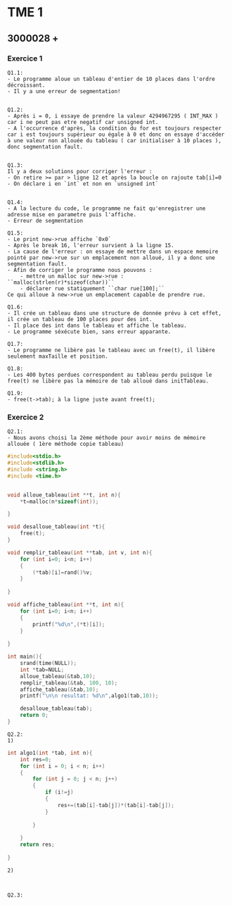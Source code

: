 # TME 1
## 3000028 +

### Exercice 1
    Q1.1: 
    - Le programme aloue un tableau d'entier de 10 places dans l'ordre décroissant.
    - Il y a une erreur de segmentation!


    Q1.2: 
    - Après i = 0, i essaye de prendre la valeur 4294967295 ( INT_MAX ) car i ne peut pas etre negatif car unsigned int.
    - A l'occurrence d'après, la condition du for est toujours respecter car i est toujours supérieur ou égale à 0 et donc on essaye d'accéder à une valeur non allouée du tableau ( car initialiser à 10 places ), donc segmentation fault.


    Q1.3: 
    Il y a deux solutions pour corriger l'erreur :
    - On retire >= par > ligne 12 et après la boucle on rajoute tab[i]=0
    - On déclare i en `int` et non en `unsigned int`


    Q1.4: 
    - A la lecture du code, le programme ne fait qu'enregistrer une adresse mise en parametre puis l'affiche.
    - Erreur de segmentation

    Q1.5: 
    - Le print new->rue affiche `0x0`
    - Après le break 16, l'erreur survient à la ligne 15. 
    - La cause de l'erreur : on essaye de mettre dans un espace memoire pointé par new->rue sur un emplacement non alloué, il y a donc une segmentation fault.
    - Afin de corriger le programme nous pouvons :
        - mettre un malloc sur new->rue : ``malloc(strlen(r)*sizeof(char))``
        - déclarer rue statiquement ``char rue[100];``
    Ce qui alloue à new->rue un emplacement capable de prendre rue.

    Q1.6: 
    - Il crée un tableau dans une structure de donnée prévu à cet effet, il crée un tableau de 100 places pour des int.
    - Il place des int dans le tableau et affiche le tableau.
    - Le programme séxécute bien, sans erreur apparante.

    Q1.7: 
    - Le programme ne libère pas le tableau avec un free(t), il libère seulement maxTaille et position.

    Q1.8: 
    - Les 400 bytes perdues correspondent au tableau perdu puisque le free(t) ne libère pas la mémoire de tab alloué dans initTableau.

    Q1.9: 
    - free(t->tab); à la ligne juste avant free(t);

### Exercice 2
    Q2.1: 
    - Nous avons choisi la 2ème méthode pour avoir moins de mémoire allouée ( 1ère méthode copie tableau)

```C
#include<stdio.h>
#include<stdlib.h>
#include <string.h>
#include <time.h>


void alloue_tableau(int **t, int n){
    *t=malloc(n*sizeof(int));

}

void desalloue_tableau(int *t){
    free(t);
}

void remplir_tableau(int **tab, int v, int n){
    for (int i=0; i<n; i++)
    {
        (*tab)[i]=rand()%v;
    }
    
}

void affiche_tableau(int **t, int n){
    for (int i=0; i<n; i++)
    {
        printf("%d\n",(*t)[i]);
    }
    
}

int main(){
    srand(time(NULL));
    int *tab=NULL;
    alloue_tableau(&tab,10);
    remplir_tableau(&tab, 100, 10);
    affiche_tableau(&tab,10);
    printf("\n\n resultat: %d\n",algo1(tab,10));

    desalloue_tableau(tab);
    return 0;
}
```

    Q2.2: 
    1)
```C
int algo1(int *tab, int n){
    int res=0;
    for (int i = 0; i < n; i++)
    {
        for (int j = 0; j < n; j++)
        {
            if (i!=j)
            {
                res+=(tab[i]-tab[j])*(tab[i]-tab[j]);
            }
            
        }
        
    }
    return res;
    
}
```

    2)



    Q2.3: 
       

